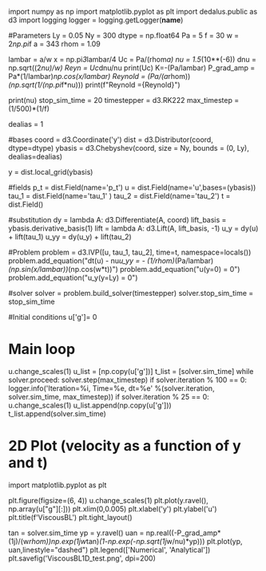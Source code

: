 import numpy as np
import matplotlib.pyplot as plt
import dedalus.public as d3
import logging
logger = logging.getLogger(__name__)

#Parameters
Ly = 0.05
Ny = 300
dtype = np.float64
Pa = 5
f = 30
w = 2*np.pi*f
a = 343
rhom = 1.09

lambar = a/w
x = np.pi*3*lambar/4
Uc = Pa/(rhom*a)
nu = 1.5*(10**(-6)) 
dnu = np.sqrt((2*nu)/w)
Reyn = Uc*dnu/nu
print(Uc)
K=-(Pa/lambar)
P_grad_amp = Pa*(1/lambar)*np.cos(x/lambar)
Reynold = (Pa/(a*rhom))*(np.sqrt(1/(np.pi*f*nu)))
print(f"Reynold ={Reynold}")


print(nu)
stop_sim_time = 20
timestepper = d3.RK222
max_timestep = (1/500)*(1/f)

dealias = 1

#bases
coord = d3.Coordinate('y')
dist = d3.Distributor(coord, dtype=dtype)
ybasis = d3.Chebyshev(coord, size = Ny, bounds = (0, Ly), dealias=dealias)


y = dist.local_grid(ybasis)

#fields
p_t = dist.Field(name='p_t')
u = dist.Field(name='u',bases=(ybasis))
tau_1 = dist.Field(name='tau_1' )
tau_2 = dist.Field(name='tau_2')
t = dist.Field()


#substitution 
dy =  lambda A: d3.Differentiate(A, coord)
lift_basis = ybasis.derivative_basis(1)
lift = lambda A: d3.Lift(A, lift_basis, -1)
u_y = dy(u) + lift(tau_1)
u_yy = dy(u_y) + lift(tau_2)

#Problem
problem = d3.IVP([u, tau_1, tau_2], time=t, namespace=locals())
problem.add_equation("dt(u) - nu*u_yy  = - (1/rhom)*(Pa/lambar)*(np.sin(x/lambar))*(np.cos(w*t))")
problem.add_equation("u(y=0) = 0")
problem.add_equation("u_y(y=Ly) = 0")


#solver
solver = problem.build_solver(timestepper)
solver.stop_sim_time = stop_sim_time

#Initial conditions
u['g']= 0


# Main loop
u.change_scales(1)
u_list = [np.copy(u['g'])]
t_list = [solver.sim_time]
while solver.proceed:
    solver.step(max_timestep)
    if solver.iteration % 100 == 0:
        logger.info('Iteration=%i, Time=%e, dt=%e' %(solver.iteration, solver.sim_time, max_timestep))
    if solver.iteration % 25 == 0:
        u.change_scales(1)
        u_list.append(np.copy(u['g']))
        t_list.append(solver.sim_time)


# 2D Plot (velocity as a function of y and t)
import matplotlib.pyplot as plt

plt.figure(figsize=(6, 4))
u.change_scales(1)
plt.plot(y.ravel(), np.array(u["g"][:]))
plt.xlim(0,0.005)
plt.xlabel('y')
plt.ylabel('u')
plt.title(f'ViscousBL')
plt.tight_layout()

tan = solver.sim_time
yp = y.ravel()
uan = np.real((-P_grad_amp*(1j)/(w*rhom))*np.exp(1j*w*tan)*(1-np.exp(-np.sqrt(1j*w/nu)*yp)))
plt.plot(yp, uan,linestyle="dashed")
plt.legend(['Numerical', 'Analytical'])
plt.savefig('ViscousBL1D_test.png', dpi=200)


